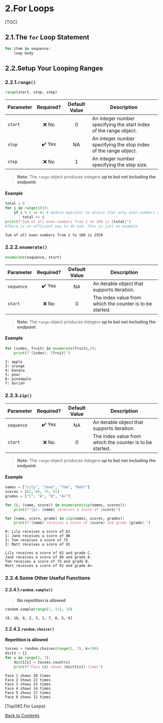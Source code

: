 # 2.For Loops

[TOC]

## 2.1.The `for` Loop Statement

```python
for item in sequence:
    loop body
```



## 2.2.Setup Your Looping Ranges

### 2.2.1.`range()`

```python
range(start, stop, step)
```

| Parameter | Required? | Default Value | Description                                                  |
| --------- | :-------: | :-----------: | ------------------------------------------------------------ |
| `start`   |   ❌ No    |       0       | An integer number specifying the start index of the range object. |
| `stop`    |   ✔️ Yes   |      NA       | An integer number specifying the stop index of the range object. |
| `step`    |   ❌ No    |       1       | An integer number specifying the step size.                  |

> **Note**: The `range` object produces integers **up to but not including the endpoint**.

#### Example

```python
total = 0
for i in range(101):
    if i % 2 == 0: # modulo operator to ensure that only even numbers get summed
        total += i
print(f"Sum of all even numbers from 1 to 100 is {total}")
#There is an efficient way to do sum. This is just an example.
```

```
Sum of all even numbers from 1 to 100 is 2550
```



### 2.2.2.`enumerate()`

```python
enumerate(sequence, start)
```

| Parameter  | Required? | Default Value | Description                                              |
| ---------- | :-------: | :-----------: | -------------------------------------------------------- |
| `sequence` |   ✔️ Yes   |      NA       | An iterable object that supports iteration.              |
| `start`    |   ❌ No    |       0       | The index value from which the counter is to be started. |

> **Note**: The `range` object produces integers **up to but not including the endpoint**.

#### Example

```python
for (index, fruit) in enumerate(fruits,2):
    print(f"{index}: {fruit}")
```

```
2: apple
3: orange
4: banana
5: pear
6: pineapple
7: durian
```



### 2.2.3.`zip()`

| Parameter  | Required? | Default Value | Description                                              |
| ---------- | :-------: | :-----------: | -------------------------------------------------------- |
| `sequence` |   ✔️ Yes   |      NA       | An iterable object that supports iteration.              |
| `start`    |   ❌ No    |       0       | The index value from which the counter is to be started. |

> **Note**: The `range` object produces integers **up to but not including the endpoint**.

#### Example

```python
names = ["Lily", "Jane", "Tom", "Matt"]
scores = [62, 86, 75, 91]
grades = ["C", "A", "B", "A+"]

for (i, (name, score)) in enumerate(zip(names, scores)):
    print(f"{i}: {name} receives a score of {score}")

for (name, score, grade) in zip(names, scores, grades):
    print(f"{name} receives a score of {score} and grade {grade}.")
```

```
0: Lily receives a score of 62
1: Jane receives a score of 86
2: Tom receives a score of 75
3: Matt receives a score of 91

Lily receives a score of 62 and grade C.
Jane receives a score of 86 and grade A.
Tom receives a score of 75 and grade B.
Matt receives a score of 91 and grade A+.
```



### 2.2.4.Some Other Useful Functions

#### 2.2.4.1.`random.sample()`

> **No repetition is allowed**

```python
random.sample(range(1, 11), 10)
```

```
[8, 10, 9, 2, 3, 1, 7, 6, 5, 4]
```

#### 2.2.4.2.`random.choice()`

**Repetition is allowed**

```python
tosses = random.choices(range(1, 7), k=100)
dict1 = {}
for x in range(1, 7):
    dict1[x] = tosses.count(x)
    print(f"Face {x} shows {dict1[x]} times")
```

```
Face 1 shows 20 times
Face 2 shows 22 times
Face 3 shows 15 times
Face 4 shows 14 times
Face 5 shows 17 times
Face 6 shows 12 times
```





[Top](#2.For Loops)

[Back to Contents](Flow_README.md)